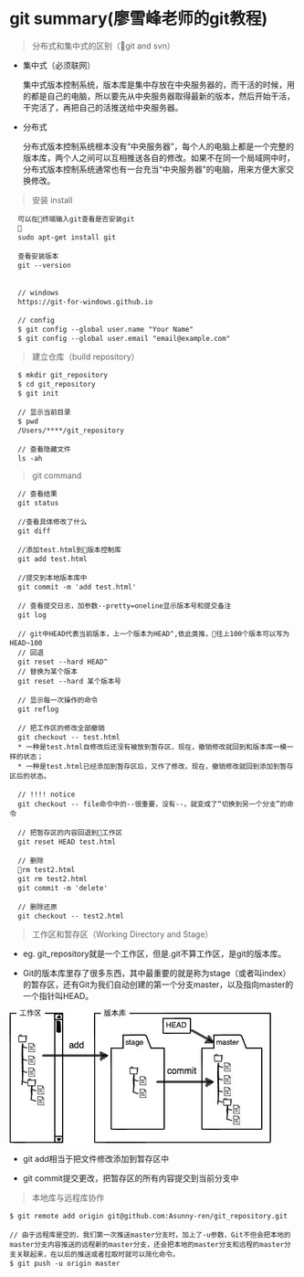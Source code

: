 # git summary(廖雪峰老师的git教程)

> 分布式和集中式的区别（git and svn）

* 集中式（必须联网）

  集中式版本控制系统，版本库是集中存放在中央服务器的，而干活的时候，用的都是自己的电脑，所以要先从中央服务器取得最新的版本，然后开始干活，干完活了，再把自己的活推送给中央服务器。

* 分布式
  
  分布式版本控制系统根本没有“中央服务器”，每个人的电脑上都是一个完整的版本库，两个人之间可以互相推送各自的修改。如果不在同一个局域网中时，分布式版本控制系统通常也有一台充当“中央服务器”的电脑，用来方便大家交换修改。

> 安装 install

``` code
  可以在终端输入git查看是否安装git
  
  sudo apt-get install git

  查看安装版本
  git --version


  // windows
  https://git-for-windows.github.io

  // config
  $ git config --global user.name "Your Name"
  $ git config --global user.email "email@example.com"
```

> 建立仓库（build repository）

``` code
  $ mkdir git_repository
  $ cd git_repository
  $ git init

  // 显示当前目录
  $ pwd
  /Users/****/git_repository

  // 查看隐藏文件
  ls -ah

```

> git command

``` code
  // 查看结果
  git status 

  //查看具体修改了什么
  git diff 

  //添加test.html到版本控制库
  git add test.html 

  //提交到本地版本库中
  git commit -m 'add test.html' 

  // 查看提交日志，加参数--pretty=oneline显示版本号和提交备注
  git log 

  // git中HEAD代表当前版本，上一个版本为HEAD^,依此类推，往上100个版本可以写为HEAD~100
  // 回退
  git reset --hard HEAD^
  // 替换为某个版本
  git reset --hard 某个版本号

  // 显示每一次操作的命令
  git reflog

  // 把工作区的修改全部撤销
  git checkout -- test.html
  * 一种是test.html自修改后还没有被放到暂存区，现在，撤销修改就回到和版本库一模一样的状态；
  * 一种是test.html已经添加到暂存区后，又作了修改，现在，撤销修改就回到添加到暂存区后的状态。

  // !!!! notice
  git checkout -- file命令中的--很重要，没有--，就变成了“切换到另一个分支”的命令

  // 把暂存区的内容回退到工作区
  git reset HEAD test.html

  // 删除
  rm test2.html
  git rm test2.html
  git commit -m 'delete'

  // 删除还原
  git checkout -- test2.html

```

> 工作区和暂存区（Working Directory and Stage）

  * eg. git_repository就是一个工作区，但是.git不算工作区，是git的版本库。

  * Git的版本库里存了很多东西，其中最重要的就是称为stage（或者叫index）的暂存区，还有Git为我们自动创建的第一个分支master，以及指向master的一个指针叫HEAD。

  ![图例](https://github.com/Asunny-ren/git/blob/master/git.jpeg)

  * git add相当于把文件修改添加到暂存区中

  * git commit提交更改，把暂存区的所有内容提交到当前分支中

> 本地库与远程库协作

  ``` code
  $ git remote add origin git@github.com:Asunny-ren/git_repository.git

  // 由于远程库是空的，我们第一次推送master分支时，加上了-u参数，Git不但会把本地的master分支内容推送的远程新的master分支，还会把本地的master分支和远程的master分支关联起来，在以后的推送或者拉取时就可以简化命令。
  $ git push -u origin master
  ```